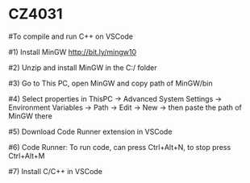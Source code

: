 # CZ4031

#To compile and run C++ on VSCode

#1) Install MinGW http://bit.ly/mingw10

#2) Unzip and install MinGW in the C:/ folder

#3) Go to This PC, open MinGW and copy path of MinGW/bin

#4) Select properties in ThisPC -> Advanced System Settings -> Environment Variables -> 
Path -> Edit -> New -> then paste the path of MinGW there

#5) Download Code Runner extension in VSCode

#6) Code Runner: To run code, can press Ctrl+Alt+N, to stop press Ctrl+Alt+M

#7) Install C/C++ in VSCode
